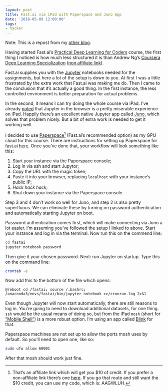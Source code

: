 ```yaml
---
layout: post
title: Fast.ai via iPad with Paperspace and Juno App
date: '2018-05-09 12:00:00'
tags:
- hacker
---
```


Note: This is a repost from my [other blog](https://ftrsn.net).

Having started Fast.ai’s [Practical Deep Learning for Coders](http://course.fast.ai) course, the first thing I noticed is how much less structured it is than Andrew Ng’s [Coursera Deep Learning Specialization](https://click.linksynergy.com/fs-bin/click?id=X5M728uyIs8&offerid=467035.278&type=3&subid=0) ([non affiliate link](https://www.coursera.org/specializations/deep-learning)).

Fast.ai supplies you with the [Jupyter](http://jupyter.org) notebooks needed for the assignments, but here a lot of the setup is down to you. At first I was a little frustrated by the extra work that Fast.ai was making me do. Then I came to the conclusion that it’s actually a good thing. In the first instance, the less controlled environment is better preparation for actual problems.

In the second, it means I can try doing the whole course via iPad. I’ve already [noted](https://ftrsn.net/2018/03/17/some-notes-on-courseras-andrew-ng-deep-learning-speciality/) that Jupyter in the browser is a pretty miserable experience on iPad. Happily there’s an excellent native Jupyter app called [Juno](https://itunes.apple.com/gb/app/id1315744137?at=1010lLbq), which solves that problem nicely. But a bit of extra work is needed to get it working well.

I decided to use [Paperspace](https://www.paperspace.com/&R=AAGWLUH)[^1] (Fast.ai’s recommended option) as my GPU cloud for this course. There are instructions for setting up Paperspace for fast.ai [here](https://github.com/reshamas/fastai_deeplearn_part1/blob/master/tools/paperspace.md). Once you’ve done that, your workflow will look something like this:

1. Start your instance via the Paperspace console;
2. Log in via ssh and start Jupytor;
3. Copy the URL with the magic token;
4. Paste it into your browser, replacing `localhost` with your instance’s public IP;
5. *Hack hack hack*;
6. Shut down your instance via the Paperspace console.

Step 3 and 4 don’t work so well for Juno, and step 2 is also pretty superfluous. We can eliminate these by turning on password authentication and automatically starting Jupyter on boot.

Password authentication comes first, which will make connecting via Juno a lot easier. I’m assuming you’ve followed the setup I linked to above. Start your instance and log in via the terminal. Now run this on the commend line:

```bash
cd fastai
jupyter notebook password
```

Then give it your chosen password. Next: run Jupyter on startup. Type this on the command line:

```bash
crontab -e
```

Now add this to the bottom of the file which opens:

```
@reboot cd /fastai; source /.bashrc; /anaconda3/envs/fastai/bin/jupyter notebook >>/cronrun.log 2>&1
```

Even though Jupyter will now start automatically, there are still reasons to log in. You’re going to need to download additional datasets, for one thing. `ssh` would be the usual means of doing so, but from the iPad `mosh` (short for [“Mobile Shell”](https://mosh.org)) is a more robust option. I’m using an app called [Blink](http://www.blink.sh) for that.

Paperspace machines are not set up to allow the ports mosh uses by default. So you’ll need to open one, like so:

```bash
sudo ufw allow 60001
```

After that mosh should work just fine.

[^1]:	That’s an affiliate link which will get you $10 of credit. If you prefer a non-affiliate link there’s one [here](https://www.paperspace.com). If you go that route and still want the $10 credit, you can use my code, which is: AAGWLUH.